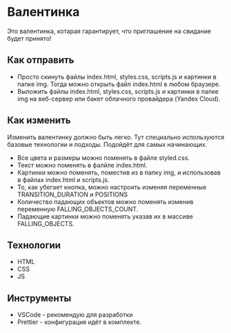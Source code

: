 # Валентинка

Это валентинка, котарая гарантирует, что приглашение на свидание будет принято!

## Как отправить

- Просто скинуть файлы index.html, styles.css, scripts.js и картинки в папке img. Тогда можно открыть файл index.html в любом браузере.
- Выложить файлы index.html, styles.css, scripts.js и картинки в папке img на веб-сервер или бакет облачного провайдера (Yandex Cloud).

## Как изменить

Изменить валентинку должно быть легко. Тут специально используются базовые технологии и подходы. Подойдёт для самых начинающих.

- Все цвета и размеры можно поменять в файле styled.css.
- Текст можно поменять в фалйле index.html.
- Картинки можно поменять, поместив из в папку img, и использовав в файлах index.html и scripts.js.
- То, как убегает кнопка, можно настроить изменяя переменные TRANSITION_DURATION и POSITIONS
- Количество падающих объектов можно поменять изменив переменную FALLING_OBJECTS_COUNT.
- Падающие картинки можно поменять указав их в массиве FALLING_OBJECTS.

## Технологии

- HTML
- CSS
- JS

## Инструменты

- VSCode - рекомендую для разработки
- Prettier - конфигурация идёт в комплекте.
